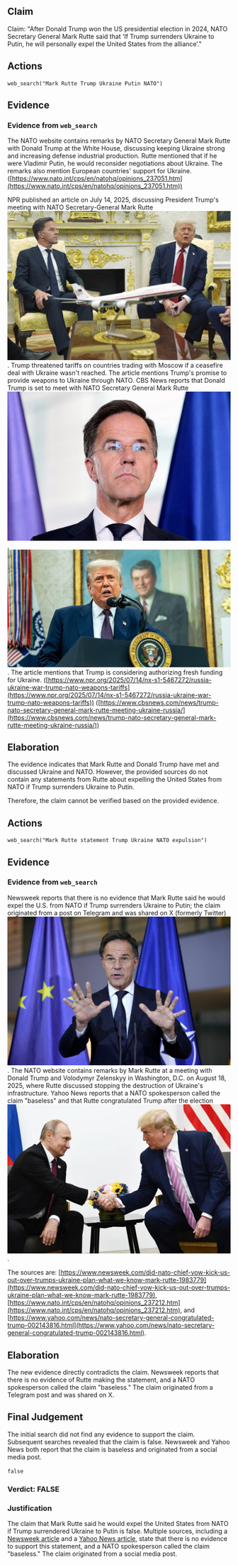 ## Claim
Claim: "After Donald Trump won the US presidential election in 2024, NATO Secretary General Mark Rutte said that ‘If Trump surrenders Ukraine to Putin, he will personally expel the United States from the alliance’."

## Actions
```
web_search("Mark Rutte Trump Ukraine Putin NATO")
```

## Evidence
### Evidence from `web_search`
The NATO website contains remarks by NATO Secretary General Mark Rutte with Donald Trump at the White House, discussing keeping Ukraine strong and increasing defense industrial production. Rutte mentioned that if he were Vladimir Putin, he would reconsider negotiations about Ukraine. The remarks also mention European countries' support for Ukraine. ([https://www.nato.int/cps/en/natohq/opinions_237051.htm](https://www.nato.int/cps/en/natohq/opinions_237051.htm))

NPR published an article on July 14, 2025, discussing President Trump's meeting with NATO Secretary-General Mark Rutte ![image 1883](media/2025-08-07_19-17-1754594256-886526.jpg). Trump threatened tariffs on countries trading with Moscow if a ceasefire deal with Ukraine wasn't reached. The article mentions Trump's promise to provide weapons to Ukraine through NATO. CBS News reports that Donald Trump is set to meet with NATO Secretary General Mark Rutte ![image 1889](media/2025-08-07_19-17-1754594277-341658.jpg), ![image 1893](media/2025-08-07_19-17-1754594279-939374.jpg). The article mentions that Trump is considering authorizing fresh funding for Ukraine. ([https://www.npr.org/2025/07/14/nx-s1-5467272/russia-ukraine-war-trump-nato-weapons-tariffs](https://www.npr.org/2025/07/14/nx-s1-5467272/russia-ukraine-war-trump-nato-weapons-tariffs)) ([https://www.cbsnews.com/news/trump-nato-secretary-general-mark-rutte-meeting-ukraine-russia/](https://www.cbsnews.com/news/trump-nato-secretary-general-mark-rutte-meeting-ukraine-russia/))


## Elaboration
The evidence indicates that Mark Rutte and Donald Trump have met and discussed Ukraine and NATO. However, the provided sources do not contain any statements from Rutte about expelling the United States from NATO if Trump surrenders Ukraine to Putin.

Therefore, the claim cannot be verified based on the provided evidence.


## Actions
```
web_search("Mark Rutte statement Trump Ukraine NATO expulsion")
```

## Evidence
### Evidence from `web_search`
Newsweek reports that there is no evidence that Mark Rutte said he would expel the U.S. from NATO if Trump surrenders Ukraine to Putin; the claim originated from a post on Telegram and was shared on X (formerly Twitter) ![image 13386](media/2025-08-31_18-39-1756665562-433039.jpg). The NATO website contains remarks by Mark Rutte at a meeting with Donald Trump and Volodymyr Zelenskyy in Washington, D.C. on August 18, 2025, where Rutte discussed stopping the destruction of Ukraine's infrastructure. Yahoo News reports that a NATO spokesperson called the claim "baseless" and that Rutte congratulated Trump after the election ![image 13392](media/2025-08-31_18-39-1756665571-006037.jpg).

The sources are: [https://www.newsweek.com/did-nato-chief-vow-kick-us-out-over-trumps-ukraine-plan-what-we-know-mark-rutte-1983779](https://www.newsweek.com/did-nato-chief-vow-kick-us-out-over-trumps-ukraine-plan-what-we-know-mark-rutte-1983779), [https://www.nato.int/cps/en/natohq/opinions_237212.htm](https://www.nato.int/cps/en/natohq/opinions_237212.htm), and [https://www.yahoo.com/news/nato-secretary-general-congratulated-trump-002143816.html](https://www.yahoo.com/news/nato-secretary-general-congratulated-trump-002143816.html).


## Elaboration
The new evidence directly contradicts the claim. Newsweek reports that there is no evidence of Rutte making the statement, and a NATO spokesperson called the claim "baseless." The claim originated from a Telegram post and was shared on X.


## Final Judgement
The initial search did not find any evidence to support the claim. Subsequent searches revealed that the claim is false. Newsweek and Yahoo News both report that the claim is baseless and originated from a social media post.

`false`

### Verdict: FALSE

### Justification
The claim that Mark Rutte said he would expel the United States from NATO if Trump surrendered Ukraine to Putin is false. Multiple sources, including a [Newsweek article](https://www.newsweek.com/did-nato-chief-vow-kick-us-out-over-trumps-ukraine-plan-what-we-know-mark-rutte-1983779) and a [Yahoo News article](https://www.yahoo.com/news/nato-secretary-general-congratulated-trump-002143816.html), state that there is no evidence to support this statement, and a NATO spokesperson called the claim "baseless." The claim originated from a social media post.
